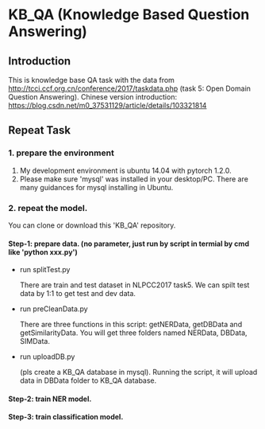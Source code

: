 # KB_QA (Knowledge Based Question Answering)

## Introduction
This is knowledge base QA task with the data from http://tcci.ccf.org.cn/conference/2017/taskdata.php (task 5: Open Domain Question Answering).
Chinese version introduction: https://blog.csdn.net/m0_37531129/article/details/103321814


## Repeat Task

### 1. prepare the environment 
1. My development environment is ubuntu 14.04 with pytorch 1.2.0.
2. Please make sure 'mysql' was installed in your desktop/PC. There are many guidances for mysql installing in Ubuntu.

### 2. repeat the model.
You can clone or download this 'KB_QA' repository.

#### Step-1: prepare data. (no parameter, just run by script in termial by cmd like 'python xxx.py')
- run splitTest.py

    There are train and test dataset in NLPCC2017 task5. We can spilt test data by 1:1 to get test and dev data.
    
- run preCleanData.py 

    There are three functions in this script: getNERData, getDBData and getSimilarityData.
    You will get three folders named NERData, DBData, SIMData.
    
- run uploadDB.py

    (pls create a KB_QA database  in mysql).
    Running the script, it will upload data in DBData folder to KB_QA database.   

#### Step-2: train NER model.

#### Step-3: train classification model.





